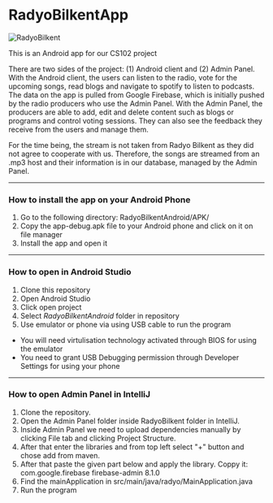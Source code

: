 # RadyoBilkentApp
![RadyoBilkent](https://w3.bilkent.edu.tr/www/wp-content/uploads/sites/5/2022/04/RadyoBilkent-Logo.png)

This is an Android app for our CS102 project

There are two sides of the project: (1) Android client and (2) Admin Panel. With the Android client, the users can listen to the radio, vote for the upcoming songs, read blogs and navigate to spotify to listen to podcasts. The data on the app is pulled from Google Firebase, which is initially pushed by the radio producers who use the Admin Panel. With the Admin Panel, the producers are able to add, edit and delete content such as blogs or programs and control voting sessions. They can also see the feedback they receive from the users and manage them.

For the time being, the stream is not taken from Radyo Bilkent as they did not agree to cooperate with us. Therefore, the songs are streamed from an .mp3 host and their information is in our database, managed by the Admin Panel.
- - - -
### How to install the app on your Android Phone
1. Go to the following directory:
RadyoBilkentAndroid/APK/
2. Copy the app-debug.apk file to your Android phone and click on it on file manager
3. Install the app and open it
- - - - 
### How to open in Android Studio ###
1. Clone this repository 
2. Open Android Studio
3. Click open project
4. Select _RadyoBilkentAndroid_ folder in repository
5. Use emulator or phone via using USB cable to run the program
* You will need virtulisation technology activated through BIOS for using the emulator
* You need to grant USB Debugging permission through Developer Settings for using your phone
- - - - 
### How to open Admin Panel in IntelliJ ###
1. Clone the repository.
2. Open the Admin Panel folder inside RadyoBilkent folder in IntelliJ.
3. Inside Admin Panel we need to upload dependencies manually by clicking File tab and clicking Project Structure.
4. After that enter the libraries and from top left select "+" button and chose add from maven.
5. After that paste the given part below and apply the library.
Coppy it:
   <dependency>
   <groupId>com.google.firebase</groupId>
   <artifactId>firebase-admin</artifactId>
   <version>8.1.0</version>
   </dependency>
6. Find the mainApplication in src/main/java/radyo/MainApplication.java
7. Run the program
